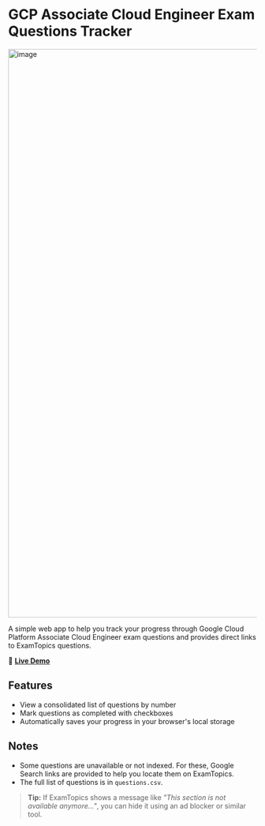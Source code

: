 # GCP Associate Cloud Engineer Exam Questions Tracker

<img width="1152" alt="image" src="https://github.com/user-attachments/assets/3ecc0af4-1ca9-46ce-baf1-46646ddc503d" />

A simple web app to help you track your progress through Google Cloud Platform Associate Cloud Engineer exam questions and provides direct links to ExamTopics questions.

🔗 [**Live Demo**](https://adamkorzun.github.io/gcp-ace-tracker/)

## Features

-   View a consolidated list of questions by number
-   Mark questions as completed with checkboxes
-   Automatically saves your progress in your browser's local storage

## Notes

-   Some questions are unavailable or not indexed. For these, Google Search links are provided to help you locate them on ExamTopics.
-   The full list of questions is in `questions.csv`.

> **Tip:** If ExamTopics shows a message like _"This section is not available anymore..."_, you can hide it using an ad blocker or similar tool.
